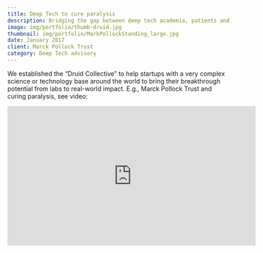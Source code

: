 ```yaml
---
title: Deep Tech to cure paralysis
description: Bridging the gap between deep tech academia, patients and finance
image: img/portfolio/thumb-druid.jpg
thumbnail: img/portfolio/MarkPollockStanding_large.jpg
date: January 2017
client: Marck Pollock Trust
category: Deep Tech advisory
---
```

We established the “Druid Collective” to help startups with a very complex science or technology base around the world to bring their breakthrough potential from labs to real-world impact. E.g., Marck Pollock Trust and curing paralysis, see video:

<iframe width="560" height="315" src="https://www.youtube.com/embed/MFuEfK54OEE" frameborder="0" allow="accelerometer; autoplay; encrypted-media; gyroscope; picture-in-picture" allowfullscreen></iframe>
